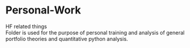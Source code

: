 # Personal-Work
HF related things<br />
Folder is used for the purpose of personal training and analysis of general portfolio theories and quantitative python analysis.
